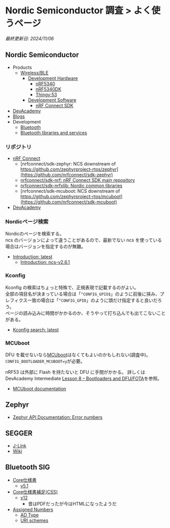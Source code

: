 # Nordic Semiconductor 調査 > よく使うページ

_最終更新日: 2024/11/06_

## Nordic Semiconductor

* Products
  * [Wireless/BLE](https://www.nordicsemi.com/Products/Wireless/Bluetooth-Low-Energy)
    * [Development Hardware](https://www.nordicsemi.com/Products/Wireless/Bluetooth-Low-Energy/Development-hardware?lang=en#infotabs)
      * [nRF5340](https://www.nordicsemi.com/Products/nRF5340)
      * [nRF5340DK](https://www.nordicsemi.com/Products/Development-hardware/nRF5340-DK)
      * [Thingy:53](https://www.nordicsemi.com/Products/Development-hardware/Nordic-Thingy-53)
    * [Development Software](https://www.nordicsemi.com/Products/Wireless/Bluetooth-Low-Energy/Development-software?lang=en#infotabs)
      * [nRF Connect SDK](https://www.nordicsemi.com/Products/Development-software/nRF-Connect-SDK)
* [DevAcademy](https://academy.nordicsemi.com/)
* [Blogs](https://devzone.nordicsemi.com/nordic/)
* Development
  * [Bluetooth](https://docs.nordicsemi.com/bundle/ncs-latest/page/zephyr/connectivity/bluetooth/index.html)
  * [Bluetooth libraries and services](https://docs.nordicsemi.com/bundle/ncs-2.6.1/page/nrf/libraries/bluetooth_services/index.html)

### リポジトリ

* [nRF Connect](https://github.com/nrfconnect)
  * [nrfconnect/sdk-zephyr: NCS downstream of https://github.com/zephyrproject-rtos/zephyr](https://github.com/nrfconnect/sdk-zephyr)
  * [nrfconnect/sdk-nrf: nRF Connect SDK main repository](https://github.com/nrfconnect/sdk-nrf)
  * [nrfconnect/sdk-nrfxlib: Nordic common libraries](https://github.com/nrfconnect/sdk-nrfxlib)
  * [nrfconnect/sdk-mcuboot: NCS downstream of https://github.com/zephyrproject-rtos/mcuboot](https://github.com/nrfconnect/sdk-mcuboot)
* [DevAcademy](https://github.com/NordicDeveloperAcademy)

### Nordicページ検索

Nordicのページを検索する。  
ncs のバージョンによって違うことがあるので、最新でない ncs を使っている場合はバージョンを指定するのが無難。

* [Introduction: latest](https://docs.nordicsemi.com/bundle/ncs-latest/page/nrf/index.html)
  * [Introduction: ncs-v2.6.1](https://docs.nordicsemi.com/bundle/ncs-2.6.1/page/nrf/index.html)

### Kconfig

Kconfig の検索はちょっと特殊で、正規表現で記載するのがよい。  
全部の項目名が決まっている場合は「`^CONFIG_GPIO$`」のように前後に挟み、プレフィクス一致の場合は「`^CONFIG_GPIO`」のように頭だけ指定すると良いだろう。  
ページの読み込みに時間がかかるのか、そうやって打ち込んでも出てこないことがある。

* [Kconfig search: latest](https://docs.nordicsemi.com/bundle/ncs-latest/page/kconfig/index.html)

### MCUboot

DFU を載せないなら[MCUboot](https://docs.mcuboot.com/)はなくてもよいのかもしれない(調査中)。  
`CONFIG_BOOTLOADER_MCUBOOT=y`が必要。

nRF53 は外部に Flash を持たないと DFU に手間がかかる。
詳しくは DevAcademy Intermediate [Lesson 8 – Bootloaders and DFU/FOTA](https://academy.nordicsemi.com/courses/nrf-connect-sdk-intermediate/lessons/lesson-8-bootloaders-and-dfu-fota/)を参照。

* [MCUboot documentation](https://docs.nordicsemi.com/bundle/ncs-latest/page/mcuboot/wrapper.html)

## Zephyr

* [Zephyr API Documentation: Error numbers](https://docs.zephyrproject.org/apidoc/latest/group__system__errno.html)

## SEGGER

* [J-Link](https://www.segger.com/products/debug-probes/j-link/?mtm_campaign=kb&mtm_kwd=debugtraceprobes)
* [Wiki](https://wiki.segger.com/Debug_Probes_-_J-Link_%26_J-Trace)

## Bluetooth SIG

* [Core仕様書](https://www.bluetooth.com/specifications/specs/)
  * [v5.1](https://www.bluetooth.com/specifications/specs/core-specification-amended-5-1/)
* [Core仕様書補足(CSS)](https://www.bluetooth.com/specifications/specs/core-specification-supplement/)
  * [v12](https://www.bluetooth.com/specifications/specs/css-12-html/)
    * 昔はPDFだったが今はHTMLになったようだ
* [Assigned Numbers](https://www.bluetooth.com/specifications/assigned-numbers/)
  * [AD Type](https://bitbucket.org/bluetooth-SIG/public/src/main/assigned_numbers/core/ad_types.yaml)
  * [URI schemes](https://bitbucket.org/bluetooth-SIG/public/src/main/assigned_numbers/core/uri_schemes.yaml)

